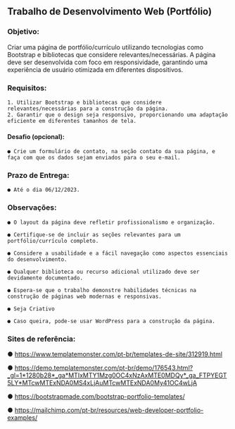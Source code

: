 ## Trabalho de Desenvolvimento Web (Portfólio)

### Objetivo:
Criar uma página de portfólio/currículo utilizando tecnologias como Bootstrap e bibliotecas que considere relevantes/necessárias. A página deve ser desenvolvida com foco em responsividade, garantindo uma experiência de usuário otimizada em diferentes dispositivos.

### Requisitos:
    1. Utilizar Bootstrap e bibliotecas que considere relevantes/necessárias para a construção da página.
    2. Garantir que o design seja responsivo, proporcionando uma adaptação eficiente em diferentes tamanhos de tela.

#### Desafio (opcional):

    ● Crie um formulário de contato, na seção contato da sua página, e faça com que os dados sejam enviados para o seu e-mail.

### Prazo de Entrega:

    ● Até o dia 06/12/2023.

### Observações:
    ● O layout da página deve refletir profissionalismo e organização.

    ● Certifique-se de incluir as seções relevantes para um portfólio/currículo completo.

    ● Considere a usabilidade e a fácil navegação como aspectos essenciais do desenvolvimento.

    ● Qualquer biblioteca ou recurso adicional utilizado deve ser devidamente documentado.

    ● Espera-se que o trabalho demonstre habilidades técnicas na construção de páginas web modernas e responsivas.

    ● Seja Criativo

    ● Caso queira, pode-se usar WordPress para a construção da página. 

### Sites de referência:
● https://www.templatemonster.com/pt-br/templates-de-site/312919.html

● https://demo.templatemonster.com/pt-br/demo/176543.html?_gl=1*1280b28*_ga*MTIxMTY1Mzg0OC4xNzAxMTE0MDQy*_ga_FTPYEGT5LY*MTcwMTExNDA0MS4xLjAuMTcwMTExNDA0My41OC4wLjA

● https://bootstrapmade.com/bootstrap-portfolio-templates/

● https://mailchimp.com/pt-br/resources/web-developer-portfolio-examples/